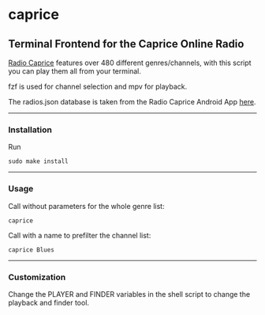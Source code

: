 # caprice
## Terminal Frontend for the Caprice Online Radio
 
[Radio Caprice](http://radcap.ru/index-d.html) features over 480 different genres/channels, with this script you can play them all from your terminal.

fzf is used for channel selection and mpv for playback.

The radios.json database is taken from the Radio Caprice Android App [here](https://m.apkpure.com/de/radio-caprice-online-music/ru.radcap.capriceradio/).

---
### Installation

Run
```
sudo make install
```

---
### Usage

Call without parameters for the whole genre list:

```
caprice
```

Call with a name to prefilter the channel list:


```
caprice Blues
```

---
### Customization

Change the PLAYER and FINDER variables in the shell script to change the playback and finder tool.


